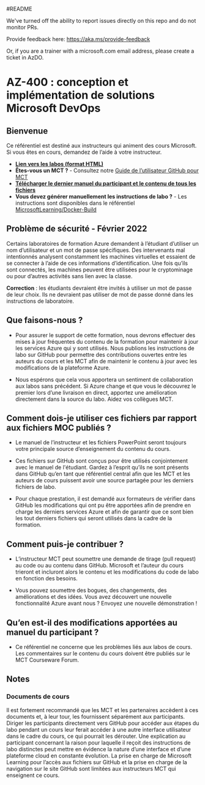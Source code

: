 #README

We've turned off the ability to report issues directly on this repo and do not monitor PRs.

Provide feedback here: https://aka.ms/provide-feedback

Or, if you are a trainer with a microsoft.com email address, please create a ticket in AzDO.

# AZ-400 : conception et implémentation de solutions Microsoft DevOps

## Bienvenue

Ce référentiel est destiné aux instructeurs qui animent des cours Microsoft. Si vous êtes en cours, demandez de l’aide à votre instructeur. 

- **[Lien vers les labos (format HTML)](https://microsoftlearning.github.io/AZ400-DesigningandImplementingMicrosoftDevOpsSolutions/)**
- **Êtes-vous un MCT ?** - Consultez notre [Guide de l’utilisateur GitHub pour MCT](https://microsoftlearning.github.io/MCT-User-Guide/)
- **[Télécharger le dernier manuel du participant et le contenu de tous les fichiers](../../releases/latest)**
- **Vous devez générer manuellement les instructions de labo ?** - Les instructions sont disponibles dans le référentiel [MicrosoftLearning/Docker-Build](https://github.com/MicrosoftLearning/Docker-Build)

## Problème de sécurité - Février 2022

Certains laboratoires de formation Azure demandent à l’étudiant d’utiliser un nom d’utilisateur et un mot de passe spécifiques. Des intervenants mal intentionnés analysent constamment les machines virtuelles et essaient de se connecter à l’aide de ces informations d’identification.
Une fois qu’ils sont connectés, les machines peuvent être utilisées pour le cryptominage ou pour d’autres activités sans lien avec la classe.

**Correction** : les étudiants devraient être invités à utiliser un mot de passe de leur choix. Ils ne devraient pas utiliser de mot de passe donné dans les instructions de laboratoire. 

## Que faisons-nous ?

- Pour assurer le support de cette formation, nous devrons effectuer des mises à jour fréquentes du contenu de la formation pour maintenir à jour les services Azure qui y sont utilisés.  Nous publions les instructions de labo sur GitHub pour permettre des contributions ouvertes entre les auteurs du cours et les MCT afin de maintenir le contenu à jour avec les modifications de la plateforme Azure.

- Nous espérons que cela vous apportera un sentiment de collaboration aux labos sans précédent. Si Azure change et que vous le découvrez le premier lors d’une livraison en direct, apportez une amélioration directement dans la source du labo.  Aidez vos collègues MCT.

## Comment dois-je utiliser ces fichiers par rapport aux fichiers MOC publiés ?

- Le manuel de l’instructeur et les fichiers PowerPoint seront toujours votre principale source d’enseignement du contenu du cours.

- Ces fichiers sur GitHub sont conçus pour être utilisés conjointement avec le manuel de l'étudiant. Gardez à l’esprit qu’ils ne sont présents dans GitHub qu’en tant que référentiel central afin que les MCT et les auteurs de cours puissent avoir une source partagée pour les derniers fichiers de labo.

- Pour chaque prestation, il est demandé aux formateurs de vérifier dans GitHub les modifications qui ont pu être apportées afin de prendre en charge les derniers services Azure et afin de garantir que ce sont bien les tout derniers fichiers qui seront utilisés dans la cadre de la formation.

## Comment puis-je contribuer ?

- L’instructeur MCT peut soumettre une demande de tirage (pull request) au code ou au contenu dans GitHub. Microsoft et l’auteur du cours trieront et incluront alors le contenu et les modifications du code de labo en fonction des besoins.

- Vous pouvez soumettre des bogues, des changements, des améliorations et des idées.  Vous avez découvert une nouvelle fonctionnalité Azure avant nous ?  Envoyez une nouvelle démonstration !

## Qu’en est-il des modifications apportées au manuel du participant ?

- Ce référentiel ne concerne que les problèmes liés aux labos de cours. Les commentaires sur le contenu du cours doivent être publiés sur le MCT Courseware Forum. 

## Notes

### Documents de cours

Il est fortement recommandé que les MCT et les partenaires accèdent à ces documents et, à leur tour, les fournissent séparément aux participants.  Diriger les participants directement vers GitHub pour accéder aux étapes du labo pendant un cours leur ferait accéder à une autre interface utilisateur dans le cadre du cours, ce qui pourrait les dérouter. Une explication au participant concernant la raison pour laquelle il reçoit des instructions de labo distinctes peut mettre en évidence la nature d’une interface et d’une plateforme cloud en constante évolution. La prise en charge de Microsoft Learning pour l’accès aux fichiers sur GitHub et la prise en charge de la navigation sur le site GitHub sont limitées aux instructeurs MCT qui enseignent ce cours.
